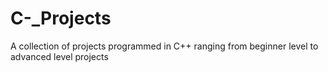 # C-_Projects
A collection of projects programmed in C++ ranging from beginner level to advanced level projects
